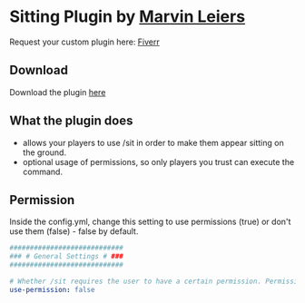 # Sitting Plugin by [Marvin Leiers](https://www.marvinleiers.de)
Request your custom plugin here: [Fiverr](https://www.marvinleiers.de/plugin)

## Download
Download the plugin [here](https://www.spigotmc.org/resources/sitting-plugin.87293/)

## What the plugin does
* allows your players to use /sit in order to make them appear sitting on the ground.
* optional usage of permissions, so only players you trust can execute the command.

## Permission
Inside the config.yml, change this setting to use permissions (true) or don't use them (false) - false by default.
```yaml
############################
### # General Settings # ###
############################

# Whether /sit requires the user to have a certain permission. Permission is "mplugin.sitplugin.sit"
use-permission: false
```

